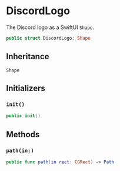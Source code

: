 # DiscordLogo

The Discord logo as a SwiftUI `Shape`.

``` swift
public struct DiscordLogo: Shape
```

## Inheritance

`Shape`

## Initializers

### `init()`

``` swift
public init()
```

## Methods

### `path(in:)`

``` swift
public func path(in rect: CGRect) -> Path
```
